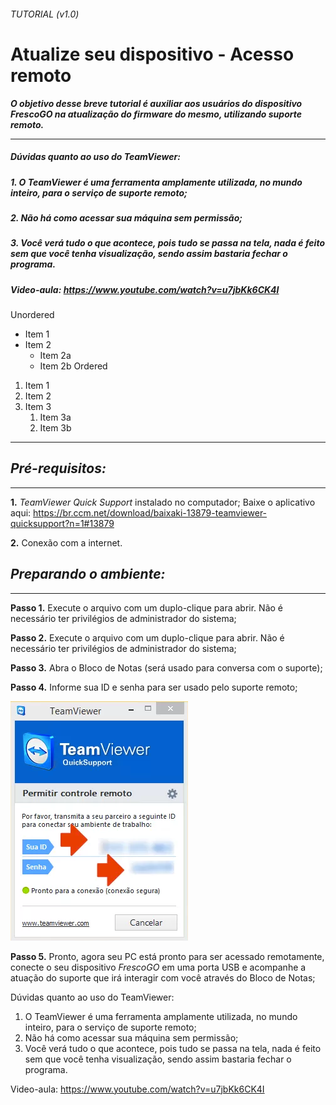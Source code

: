 ###### _TUTORIAL  (v1.0)_
# Atualize seu dispositivo - Acesso remoto 
**_O objetivo desse breve tutorial é auxiliar aos usuários do dispositivo FrescoGO na atualização do firmware do mesmo, utilizando suporte remoto._**

---------------------------------------------------------------------
##### Dúvidas quanto ao uso do TeamViewer:
##### 1. O TeamViewer é uma ferramenta amplamente utilizada, no mundo inteiro, para o serviço de suporte remoto;
##### 2. Não há como acessar sua máquina sem permissão;
##### 3. Você verá tudo o que acontece, pois tudo se passa na tela, nada é feito sem que você tenha visualização, sendo assim bastaria fechar o programa.

##### Video-aula: https://www.youtube.com/watch?v=u7jbKk6CK4I

Unordered
* Item 1
* Item 2
  * Item 2a
  * Item 2b
Ordered
1. Item 1
1. Item 2
1. Item 3
   1. Item 3a
   1. Item 3b
---------------------------------------------------------------------
## *Pré-requisitos:*
-----------------------------------------------------------------------------
**1.** *TeamViewer Quick Support* instalado no computador;
    Baixe o aplicativo aqui: https://br.ccm.net/download/baixaki-13879-teamviewer-quicksupport?n=1#13879
    
**2.** Conexão com a internet.

## *Preparando o ambiente:*
-----------------------------------------------------------------------------
**Passo 1.** Execute o arquivo com um duplo-clique para abrir. Não é necessário ter privilégios de administrador do sistema;

**Passo 2.** Execute o arquivo com um duplo-clique para abrir. Não é necessário ter privilégios de administrador do sistema;

**Passo 3.** Abra o Bloco de Notas (será usado para conversa com o suporte);

**Passo 4.** Informe sua ID e senha para ser usado pelo suporte remoto;

![TeamViewer](images/TeamViewerQS.png "TeamViewer")

**Passo 5.** Pronto, agora seu PC está pronto para ser acessado remotamente, conecte o seu dispositivo *FrescoGO* em uma porta USB e acompanhe a atuação do suporte que irá interagir com você através do Bloco de Notas;

Dúvidas quanto ao uso do TeamViewer:
1. O TeamViewer é uma ferramenta amplamente utilizada, no mundo inteiro, para o serviço de suporte remoto;
2. Não há como acessar sua máquina sem permissão;
3. Você verá tudo o que acontece, pois tudo se passa na tela, nada é feito sem que você tenha visualização, sendo assim bastaria fechar o programa.

Video-aula: https://www.youtube.com/watch?v=u7jbKk6CK4I



